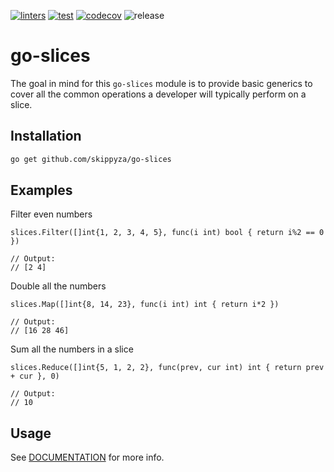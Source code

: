 [![linters](https://github.com/SkippyZA/go-slices/actions/workflows/lint.yml/badge.svg)](https://github.com/SkippyZA/go-slices/actions/workflows/lint.yml)
[![test](https://github.com/SkippyZA/go-slices/actions/workflows/test.yml/badge.svg)](https://github.com/SkippyZA/go-slices/actions/workflows/test.yml) 
[![codecov](https://codecov.io/gh/SkippyZA/go-slices/branch/master/graph/badge.svg?token=OLBD9XQKZX)](https://codecov.io/gh/SkippyZA/go-slices)
![release](https://img.shields.io/github/v/release/skippyza/go-slices?include_prereleases)

# go-slices

The goal in mind for this `go-slices` module is to provide basic generics to cover all the common operations a developer will typically perform on a slice.

## Installation

```bash
go get github.com/skippyza/go-slices
```

## Examples

Filter even numbers
```golang
slices.Filter([]int{1, 2, 3, 4, 5}, func(i int) bool { return i%2 == 0 })

// Output:
// [2 4]
```

Double all the numbers
```golang
slices.Map([]int{8, 14, 23}, func(i int) int { return i*2 })

// Output:
// [16 28 46]
```

Sum all the numbers in a slice
```golang
slices.Reduce([]int{5, 1, 2, 2}, func(prev, cur int) int { return prev + cur }, 0)

// Output:
// 10
```

## Usage
See [DOCUMENTATION](https://pkg.go.dev/github.com/skippyza/go-slices) for more info.
